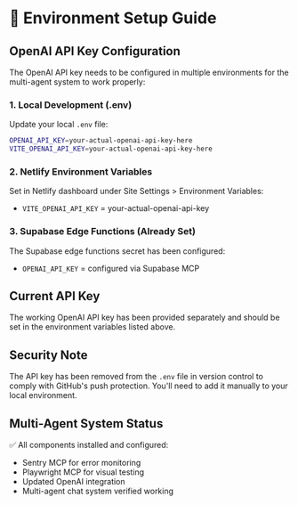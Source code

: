 # 🔧 Environment Setup Guide

## OpenAI API Key Configuration

The OpenAI API key needs to be configured in multiple environments for the multi-agent system to work properly:

### 1. Local Development (.env)
Update your local `.env` file:
```bash
OPENAI_API_KEY=your-actual-openai-api-key-here
VITE_OPENAI_API_KEY=your-actual-openai-api-key-here
```

### 2. Netlify Environment Variables
Set in Netlify dashboard under Site Settings > Environment Variables:
- `VITE_OPENAI_API_KEY` = your-actual-openai-api-key

### 3. Supabase Edge Functions (Already Set)
The Supabase edge functions secret has been configured:
- `OPENAI_API_KEY` = configured via Supabase MCP

## Current API Key
The working OpenAI API key has been provided separately and should be set in the environment variables listed above.

## Security Note
The API key has been removed from the `.env` file in version control to comply with GitHub's push protection. You'll need to add it manually to your local environment.

## Multi-Agent System Status
✅ All components installed and configured:
- Sentry MCP for error monitoring
- Playwright MCP for visual testing  
- Updated OpenAI integration
- Multi-agent chat system verified working